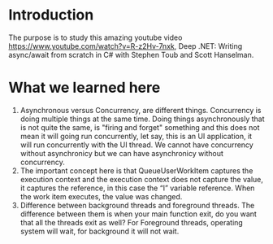# Introduction 
The purpose is to study this amazing youtube video https://www.youtube.com/watch?v=R-z2Hv-7nxk, Deep .NET: Writing async/await from scratch in C# with Stephen Toub and Scott Hanselman.

# What we learned here
1. Asynchronous versus Concurrency, are different things. Concurrency is doing multiple things at the same time. Doing things asynchronously that is not quite the same, is "firing and forget" something and this does not mean it will going run concurrently, let say, this is an UI application, it will run concurrently with the UI thread. We cannot have concurrency without asynchronicy but we can have asynchronicy without concurrency. 
2. The important concept here is that QueueUserWorkItem captures the execution context and the execution context does not capture the value, it captures the reference, in this case the “I” variable reference. When the work item executes, the value was changed. 
3. Difference between background threads and foreground threads. The difference between them is when your main function exit, do you want that all the threads exit as well? For Foreground threads, operating system will wait, for background it will not wait.
